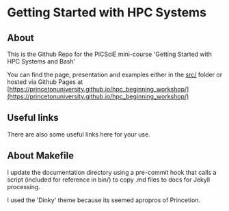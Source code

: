 # Getting Started with HPC Systems


## About
This is the Github Repo for the PiCSciE mini-course 'Getting Started with
HPC Systems and Bash'

You can find the page, presentation and examples either in the [src/](src/) folder
or hosted via Github Pages at [https://princetonuniversity.github.io/hpc_beginning_workshop/](https://princetonuniversity.github.io/hpc_beginning_workshop/)

## Useful links
There are also some useful links here for your use.

## About Makefile
I update the documentation directory using a pre-commit hook that calls a script
(included for reference in bin/) to copy .md files to docs for Jekyll processing.

I used the 'Dinky' theme because its seemed apropros of Princetion.
